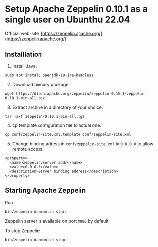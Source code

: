 # Setup Apache Zeppelin 0.10.1 as a single user on Ubunthu 22.04
Official web-site: [https://zeppelin.apache.org/](https://zeppelin.apache.org/)

## Installlation

1) Install Java:
```
sudo apt install openjdk-18-jre-headless
```
2) Download binnary package:
```
wget https://dlcdn.apache.org/zeppelin/zeppelin-0.10.1/zeppelin-0.10.1-bin-all.tgz
```
3) Extract archive in a directory of your choice:
```
tar -zxf zeppelin-0.10.1-bin-all.tgz
```

4) cp template configuration file to actual one:
```
cp conf/zeppelin-site.xml.template conf/zeppelin-site.xml
```

5) Change binding adress in ```conf/zeppelin-site.xml``` to ```0.0.0.0``` to allow remote access:
```
<property>
  <name>zeppelin.server.addr</name>
  <value>0.0.0.0</value>
  <description>Server binding address</description>
</property>
```

## Starting Apache Zeppelin
Run
```
bin/zeppelin-daemon.sh start
```
Zeppelin server is available on port ```8080``` by default

To stop Zeppelin:
```
bin/zeppelin-daemon.sh stop
```
